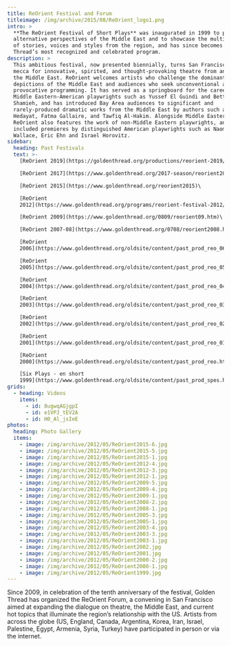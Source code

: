```yaml
---
title: ReOrient Festival and Forum
titleimage: /img/archive/2015/08/ReOrient_logo1.png
intro: >
  **The ReOrient Festival of Short Plays** was inaugurated in 1999 to present
  alternative perspectives of the Middle East and to showcase the multiplicity
  of stories, voices and styles from the region, and has since becomes Golden
  Thread’s most recognized and celebrated program. 
description: >
  This ambitious festival, now presented biennially, turns San Francisco into a
  mecca for innovative, spirited, and thought-provoking theatre from and about
  the Middle East. ReOrient welcomes artists who challenge the dominant
  depictions of the Middle East and audiences who seek unconventional and
  provocative programming. It has served as a springboard for the careers of top
  Middle Eastern-American playwrights such as Yussef El Guindi and Betty
  Shamieh, and has introduced Bay Area audiences to significant and
  rarely-produced dramatic works from the Middle East by authors such as Sadegh
  Hedayat, Fatma Gallaire, and Tawfiq Al-Hakim. Alongside Middle Eastern voices,
  ReOrient also features the work of non-Middle Eastern playwrights, and has
  included premieres by distinguished American playwrights such as Naomi
  Wallace, Eric Ehn and Israel Horovitz.
sidebar:
  heading: Past Festivals
  text: >-
    [ReOrient 2019](https://goldenthread.org/productions/reorient-2019/)\

    [ReOrient 2017](https://www.goldenthread.org/2017-season/reorient2017)\

    [ReOrient 2015](https://www.goldenthread.org/reorient2015)\

    [ReOrient
    2012](https://www.goldenthread.org/programs/reorient-festival-2012/)\

    [ReOrient 2009](https://www.goldenthread.org/0809/reorient09.htm)\

    [ReOrient 2007-08](https://www.goldenthread.org/0708/reorient2008.htm)\

    [ReOrient
    2006](https://www.goldenthread.org/oldsite/content/past_prod_reo_06.html)\

    [ReOrient
    2005](https://www.goldenthread.org/oldsite/content/past_prod_reo_05.html)\

    [ReOrient
    2004](https://www.goldenthread.org/oldsite/content/past_prod_reo_04.html)\

    [ReOrient
    2003](https://www.goldenthread.org/oldsite/content/past_prod_reo_03.html)\

    [ReOrient
    2002](https://www.goldenthread.org/oldsite/content/past_prod_reo_02.html)\

    [ReOrient
    2001](https://www.goldenthread.org/oldsite/content/past_prod_reo_01.html)\

    [ReOrient
    2000](https://www.goldenthread.org/oldsite/content/past_prod_reo.html)\

    [Six Plays - en short
    1999](https://www.goldenthread.org/oldsite/content/past_prod_spes.html)
grids:
  - heading: Videos
    items:
      - id: 8ugwqAGjgpI
      - id: e1VPJ_tEV2A
      - id: H0_Al_jsIeE
photos:
  heading: Photo Gallery
  items:
    - image: /img/archive/2012/05/ReOrient2015-6.jpg
    - image: /img/archive/2012/05/ReOrient2015-5.jpg
    - image: /img/archive/2012/05/ReOrient2015-1.jpg
    - image: /img/archive/2012/05/ReOrient2012-4.jpg
    - image: /img/archive/2012/05/ReOrient2012-3.jpg
    - image: /img/archive/2012/05/ReOrient2012-1.jpg
    - image: /img/archive/2012/05/ReOrient2009-5.jpg
    - image: /img/archive/2012/05/ReOrient2009-4.jpg
    - image: /img/archive/2012/05/ReOrient2009-1.jpg
    - image: /img/archive/2012/05/ReOrient2008-2.jpg
    - image: /img/archive/2012/05/ReOrient2008-1.jpg
    - image: /img/archive/2012/05/ReOrient2005-3.jpg
    - image: /img/archive/2012/05/ReOrient2005-1.jpg
    - image: /img/archive/2012/05/ReOrient2003-4.jpg
    - image: /img/archive/2012/05/ReOrient2003-3.jpg
    - image: /img/archive/2012/05/ReOrient2003-1.jpg
    - image: /img/archive/2012/05/ReOrient2002.jpg
    - image: /img/archive/2012/05/ReOrient2001.jpg
    - image: /img/archive/2012/05/ReOrient2000-2.jpg
    - image: /img/archive/2012/05/ReOrient2000-1.jpg
    - image: /img/archive/2012/05/ReOrient1999.jpg
---
```


Since 2009, in celebration of the tenth anniversary of the festival, Golden Thread has organized the ReOrient Forum, a convening in San Francisco aimed at expanding the dialogue on theatre, the Middle East, and current hot topics that illuminate the region’s relationship with the US. Artists from across the globe (US, England, Canada, Argentina, Korea, Iran, Israel, Palestine, Egypt, Armenia, Syria, Turkey) have participated in person or via the internet.

